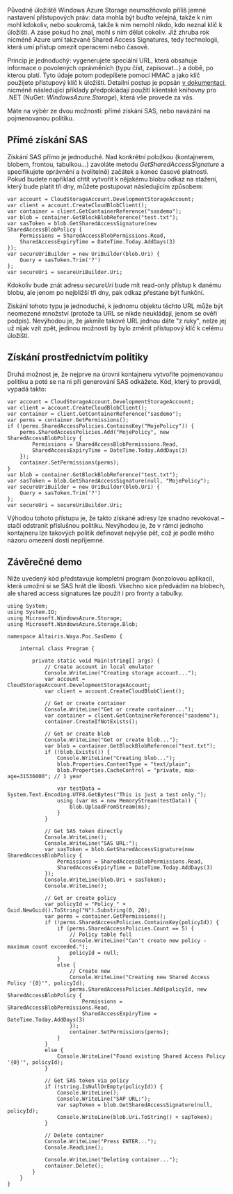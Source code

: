 <!-- dcterms:identifier = aspnetcz#3411 -->
<!-- dcterms:title = Windows Azure Storage a Shared Access Signatures -->
<!-- dcterms:abstract = Původně úložiště Windows Azure Storage neumožňovalo příliš jemné nastavení přístupových práv: data mohla být buďto veřejná, takže k nim mohl kdokoliv, nebo soukromá, takže k nim nemohl nikdo, kdo neznal klíč k úložišti. A zase pokud ho znal, mohl s ním dělat cokoliv. Již zhruba rok nicméně Azure umí takzvané Shared Access Signatures, tedy technologii, která umí přístup omezit operacemi nebo časově. -->
<!-- np9:categoryId = 2 -->
<!-- x4w:category = Bezpečnost -->
<!-- np9:authorId = 1 -->
<!-- np9:authorEmail = michal.valasek@altairis.cz -->
<!-- dcterms:creator = Michal Altair Valášek -->
<!-- dcterms:created = 2013-05-03T22:41:54.95+02:00 -->
<!-- dcterms:dateAccepted = 2013-05-06T08:00:00+02:00 -->
<!-- x4w:pictureWidth = 150 -->
<!-- x4w:pictureHeight = 150 -->
<!-- x4w:pictureUrl = /perex-pictures/20130506-windows-azure-storage-a-shared-access-signatures.png -->

Původně úložiště Windows Azure Storage neumožňovalo příliš jemné nastavení přístupových práv: data mohla být buďto veřejná, takže k nim mohl kdokoliv, nebo soukromá, takže k nim nemohl nikdo, kdo neznal klíč k úložišti. A zase pokud ho znal, mohl s ním dělat cokoliv. Již zhruba rok nicméně Azure umí takzvané Shared Access Signatures, tedy technologii, která umí přístup omezit operacemi nebo časově.

Princip je jednoduchý: vygenerujete speciální URL, která obsahuje informace o povolených oprávněních (typu číst, zapisovat…) a době, po kterou platí. Tyto údaje potom podepíšete pomocí HMAC a jako klíč použijete přístupový klíč k úložišti. Detailní postup je popsán [v dokumentaci](http://msdn.microsoft.com/en-us/library/windowsazure/hh508996.aspx), nicméně následující příklady předpokládají použití klientské knihovny pro .NET (NuGet: *WindowsAzure.Storage*), která vše provede za vás.

Máte na výběr ze dvou možností: přímé získání SAS, nebo navázání na pojmenovanou politiku.

## Přímé získání SAS

Získání SAS přímo je jednoduché. Nad konkrétní položkou (kontajnerem, blobem, frontou, tabulkou…) zavoláte metodu *GetSharedAccessSignature* a specifikujete oprávnění a (volitelně) začátek a konec časové platnosti. Pokud budete například chtít vytvořit k nějakému blobu odkaz na stažení, který bude platit tři dny, můžete postupovat následujícím způsobem:

    var account = CloudStorageAccount.DevelopmentStorageAccount;
    var client = account.CreateCloudBlobClient();
    var container = client.GetContainerReference("sasdemo");
    var blob = container.GetBlockBlobReference("test.txt");
    var sasToken = blob.GetSharedAccessSignature(new SharedAccessBlobPolicy {
        Permissions = SharedAccessBlobPermissions.Read,
        SharedAccessExpiryTime = DateTime.Today.AddDays(3)
    });
    var secureUriBuilder = new UriBuilder(blob.Uri) {
        Query = sasToken.Trim('?')
    };
    var secureUri = secureUriBuilder.Uri;

Kdokoliv bude znát adresu *secureUri* bude mít read-only přístup k danému blobu, ale jenom po nejbližší tři dny, pak odkaz přestane být funkční.

Získání tohoto typu je jednoduché, k jednomu objektu těchto URL může být neomezené množství (protože ta URL se nikde neukládají, jenom se ověři podpis). Nevýhodou je, že jakmile takové URL jednou dáte "z ruky", nelze jej už nijak vzít zpět, jedinou možností by bylo změnit přístupový klíč k celému úložišti.

## Získání prostřednictvím politiky

Druhá možnost je, že nejprve na úrovni kontajneru vytvoříte pojmenovanou politiku a poté se na ni při generování SAS odkážete. Kód, který to provádí, vypadá takto:

    var account = CloudStorageAccount.DevelopmentStorageAccount;
    var client = account.CreateCloudBlobClient();
    var container = client.GetContainerReference("sasdemo");
    var perms = container.GetPermissions();
    if (!perms.SharedAccessPolicies.ContainsKey("MojePolicy")) {
        perms.SharedAccessPolicies.Add("MojePolicy", new SharedAccessBlobPolicy {
            Permissions = SharedAccessBlobPermissions.Read,
            SharedAccessExpiryTime = DateTime.Today.AddDays(3)
        });
        container.SetPermissions(perms);
    }
    var blob = container.GetBlockBlobReference("test.txt");
    var sasToken = blob.GetSharedAccessSignature(null, "MojePolicy");
    var secureUriBuilder = new UriBuilder(blob.Uri) {
        Query = sasToken.Trim('?')
    };
    var secureUri = secureUriBuilder.Uri;

Výhodou tohoto přístupu je, že takto získané adresy lze snadno revokovat – stačí odstranit příslušnou politiku. Nevýhodou je, že v rámci jednoho kontajneru lze takových politik definovat nejvýše pět, což je podle mého názoru omezení dosti nepříjemné.

## Závěrečné demo

Níže uvedený kód představuje kompletní program (konzolovou aplikaci), která umožní si se SAS hrát dle libosti. Všechno sice předvádím na blobech, ale shared access signatures lze použít i pro fronty a tabulky.

    using System;
    using System.IO;
    using Microsoft.WindowsAzure.Storage;
    using Microsoft.WindowsAzure.Storage.Blob;

    namespace Altairis.Waya.Poc.SasDemo {

        internal class Program {

            private static void Main(string[] args) {
                // Create account in local emulator
                Console.WriteLine("Creating storage account...");
                var account = CloudStorageAccount.DevelopmentStorageAccount;
                var client = account.CreateCloudBlobClient();

                // Get or create container
                Console.WriteLine("Get or create container...");
                var container = client.GetContainerReference("sasdemo");
                container.CreateIfNotExists();

                // Get or create blob
                Console.WriteLine("Get or create blob...");
                var blob = container.GetBlockBlobReference("test.txt");
                if (!blob.Exists()) {
                    Console.WriteLine("Creating blob...");
                    blob.Properties.ContentType = "text/plain";
                    blob.Properties.CacheControl = "private, max-age=31536000"; // 1 year

                    var testData = System.Text.Encoding.UTF8.GetBytes("This is just a test only.");
                    using (var ms = new MemoryStream(testData)) {
                        blob.UploadFromStream(ms);
                    }
                }

                // Get SAS token directly
                Console.WriteLine();
                Console.WriteLine("SAS URL:");
                var sasToken = blob.GetSharedAccessSignature(new SharedAccessBlobPolicy {
                    Permissions = SharedAccessBlobPermissions.Read,
                    SharedAccessExpiryTime = DateTime.Today.AddDays(3)
                });
                Console.WriteLine(blob.Uri + sasToken);
                Console.WriteLine();

                // Get or create policy
                var policyId = "Policy_" + Guid.NewGuid().ToString("N").Substring(0, 20);
                var perms = container.GetPermissions();
                if (!perms.SharedAccessPolicies.ContainsKey(policyId)) {
                    if (perms.SharedAccessPolicies.Count == 5) {
                        // Policy table full
                        Console.WriteLine("Can't create new policy - maximum count exceeded.");
                        policyId = null;
                    }
                    else {
                        // Create new
                        Console.WriteLine("Creating new Shared Access Policy '{0}'", policyId);
                        perms.SharedAccessPolicies.Add(policyId, new SharedAccessBlobPolicy {
                            Permissions = SharedAccessBlobPermissions.Read,
                            SharedAccessExpiryTime = DateTime.Today.AddDays(3)
                        });
                        container.SetPermissions(perms);
                    }
                }
                else {
                    Console.WriteLine("Found existing Shared Access Policy '{0}'", policyId);
                }

                // Get SAS token via policy
                if (!string.IsNullOrEmpty(policyId)) {
                    Console.WriteLine();
                    Console.WriteLine("SAP URL:");
                    var sapToken = blob.GetSharedAccessSignature(null, policyId);
                    Console.WriteLine(blob.Uri.ToString() + sapToken);
                }

                // Delete container
                Console.WriteLine("Press ENTER...");
                Console.ReadLine();

                Console.WriteLine("Deleting container...");
                container.Delete();
            }
        }
    }